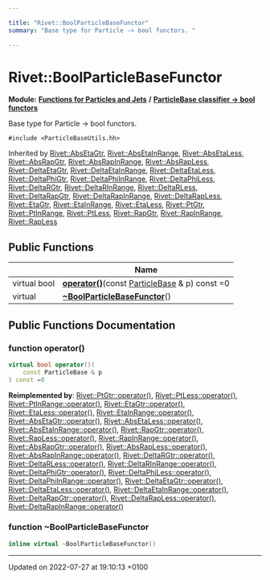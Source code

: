 ```yaml
---

title: "Rivet::BoolParticleBaseFunctor"
summary: "Base type for Particle -> bool functors. "

---
```


# Rivet::BoolParticleBaseFunctor

**Module:** **[Functions for Particles and Jets](http://example.org/modules/group__particlebaseutils/)** **/** **[ParticleBase classifier -> bool functors](http://example.org/modules/group__particlebasetutils__pb2bool/)**



Base type for Particle -> bool functors. 


`#include <ParticleBaseUtils.hh>`

Inherited by [Rivet::AbsEtaGtr](http://example.org/classes/structrivet_1_1absetagtr/), [Rivet::AbsEtaInRange](http://example.org/classes/structrivet_1_1absetainrange/), [Rivet::AbsEtaLess](http://example.org/classes/structrivet_1_1absetaless/), [Rivet::AbsRapGtr](http://example.org/classes/structrivet_1_1absrapgtr/), [Rivet::AbsRapInRange](http://example.org/classes/structrivet_1_1absrapinrange/), [Rivet::AbsRapLess](http://example.org/classes/structrivet_1_1absrapless/), [Rivet::DeltaEtaGtr](http://example.org/classes/structrivet_1_1deltaetagtr/), [Rivet::DeltaEtaInRange](http://example.org/classes/structrivet_1_1deltaetainrange/), [Rivet::DeltaEtaLess](http://example.org/classes/structrivet_1_1deltaetaless/), [Rivet::DeltaPhiGtr](http://example.org/classes/structrivet_1_1deltaphigtr/), [Rivet::DeltaPhiInRange](http://example.org/classes/structrivet_1_1deltaphiinrange/), [Rivet::DeltaPhiLess](http://example.org/classes/structrivet_1_1deltaphiless/), [Rivet::DeltaRGtr](http://example.org/classes/structrivet_1_1deltargtr/), [Rivet::DeltaRInRange](http://example.org/classes/structrivet_1_1deltarinrange/), [Rivet::DeltaRLess](http://example.org/classes/structrivet_1_1deltarless/), [Rivet::DeltaRapGtr](http://example.org/classes/structrivet_1_1deltarapgtr/), [Rivet::DeltaRapInRange](http://example.org/classes/structrivet_1_1deltarapinrange/), [Rivet::DeltaRapLess](http://example.org/classes/structrivet_1_1deltarapless/), [Rivet::EtaGtr](http://example.org/classes/structrivet_1_1etagtr/), [Rivet::EtaInRange](http://example.org/classes/structrivet_1_1etainrange/), [Rivet::EtaLess](http://example.org/classes/structrivet_1_1etaless/), [Rivet::PtGtr](http://example.org/classes/structrivet_1_1ptgtr/), [Rivet::PtInRange](http://example.org/classes/structrivet_1_1ptinrange/), [Rivet::PtLess](http://example.org/classes/structrivet_1_1ptless/), [Rivet::RapGtr](http://example.org/classes/structrivet_1_1rapgtr/), [Rivet::RapInRange](http://example.org/classes/structrivet_1_1rapinrange/), [Rivet::RapLess](http://example.org/classes/structrivet_1_1rapless/)

## Public Functions

|                | Name           |
| -------------- | -------------- |
| virtual bool | **[operator()](http://example.org/modules/group__particlebaseutils/#function-operator())**(const <a href="http://example.org/classes/classrivet_1_1particlebase/">ParticleBase</a> & p) const =0 |
| virtual | **[~BoolParticleBaseFunctor](http://example.org/modules/group__particlebaseutils/#function-~boolparticlebasefunctor)**() |

## Public Functions Documentation

### function operator()

```cpp
virtual bool operator()(
    const ParticleBase & p
) const =0
```


**Reimplemented by**: [Rivet::PtGtr::operator()](http://example.org/modules/group__particlebaseutils/#function-operator()), [Rivet::PtLess::operator()](http://example.org/modules/group__particlebaseutils/#function-operator()), [Rivet::PtInRange::operator()](http://example.org/modules/group__particlebaseutils/#function-operator()), [Rivet::EtaGtr::operator()](http://example.org/modules/group__particlebaseutils/#function-operator()), [Rivet::EtaLess::operator()](http://example.org/modules/group__particlebaseutils/#function-operator()), [Rivet::EtaInRange::operator()](http://example.org/modules/group__particlebaseutils/#function-operator()), [Rivet::AbsEtaGtr::operator()](http://example.org/modules/group__particlebaseutils/#function-operator()), [Rivet::AbsEtaLess::operator()](http://example.org/modules/group__particlebaseutils/#function-operator()), [Rivet::AbsEtaInRange::operator()](http://example.org/modules/group__particlebaseutils/#function-operator()), [Rivet::RapGtr::operator()](http://example.org/modules/group__particlebaseutils/#function-operator()), [Rivet::RapLess::operator()](http://example.org/modules/group__particlebaseutils/#function-operator()), [Rivet::RapInRange::operator()](http://example.org/modules/group__particlebaseutils/#function-operator()), [Rivet::AbsRapGtr::operator()](http://example.org/modules/group__particlebaseutils/#function-operator()), [Rivet::AbsRapLess::operator()](http://example.org/modules/group__particlebaseutils/#function-operator()), [Rivet::AbsRapInRange::operator()](http://example.org/modules/group__particlebaseutils/#function-operator()), [Rivet::DeltaRGtr::operator()](http://example.org/modules/group__particlebaseutils/#function-operator()), [Rivet::DeltaRLess::operator()](http://example.org/modules/group__particlebaseutils/#function-operator()), [Rivet::DeltaRInRange::operator()](http://example.org/modules/group__particlebaseutils/#function-operator()), [Rivet::DeltaPhiGtr::operator()](http://example.org/modules/group__particlebaseutils/#function-operator()), [Rivet::DeltaPhiLess::operator()](http://example.org/modules/group__particlebaseutils/#function-operator()), [Rivet::DeltaPhiInRange::operator()](http://example.org/modules/group__particlebaseutils/#function-operator()), [Rivet::DeltaEtaGtr::operator()](http://example.org/modules/group__particlebaseutils/#function-operator()), [Rivet::DeltaEtaLess::operator()](http://example.org/modules/group__particlebaseutils/#function-operator()), [Rivet::DeltaEtaInRange::operator()](http://example.org/modules/group__particlebaseutils/#function-operator()), [Rivet::DeltaRapGtr::operator()](http://example.org/modules/group__particlebaseutils/#function-operator()), [Rivet::DeltaRapLess::operator()](http://example.org/modules/group__particlebaseutils/#function-operator()), [Rivet::DeltaRapInRange::operator()](http://example.org/modules/group__particlebaseutils/#function-operator())


### function ~BoolParticleBaseFunctor

```cpp
inline virtual ~BoolParticleBaseFunctor()
```


-------------------------------

Updated on 2022-07-27 at 19:10:13 +0100